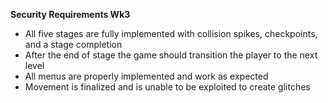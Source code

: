**Security Requirements Wk3**
- All five stages are fully implemented with collision spikes, checkpoints, and a stage completion
- After the end of stage the game should transition the player to the next level
- All menus are properly implemented and work as expected
- Movement is finalized and is unable to be exploited to create glitches
